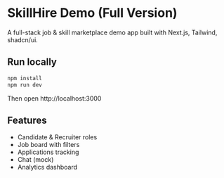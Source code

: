 # SkillHire Demo (Full Version)

A full-stack job & skill marketplace demo app built with Next.js, Tailwind, shadcn/ui.

## Run locally

```bash
npm install
npm run dev
```

Then open http://localhost:3000

## Features
- Candidate & Recruiter roles
- Job board with filters
- Applications tracking
- Chat (mock)
- Analytics dashboard
